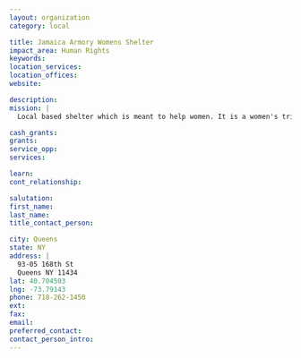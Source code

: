 ```yaml
---
layout: organization
category: local

title: Jamaica Armory Womens Shelter
impact_area: Human Rights
keywords: 
location_services: 
location_offices: 
website: 

description: 
mission: |
  Local based shelter which is meant to help women. It is a women's triage shelter.

cash_grants: 
grants: 
service_opp: 
services: 

learn: 
cont_relationship: 

salutation: 
first_name: 
last_name: 
title_contact_person: 

city: Queens
state: NY
address: |
  93-05 168th St     
  Queens NY 11434
lat: 40.704503
lng: -73.79143
phone: 718-262-1450
ext: 
fax: 
email: 
preferred_contact: 
contact_person_intro: 
---
```

